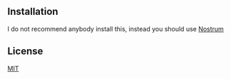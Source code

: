 ## Installation

I do not recommend anybody install this, instead you should use [Nostrum](https://github.com/Kraigie/nostrum)

## License
[MIT](https://opensource.org/licenses/MIT)

